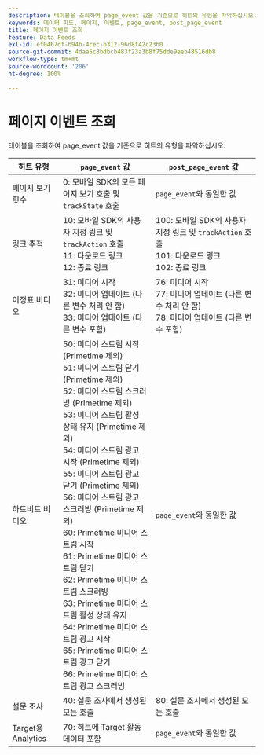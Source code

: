```yaml
---
description: 테이블을 조회하여 page_event 값을 기준으로 히트의 유형을 파악하십시오.
keywords: 데이터 피드, 페이지, 이벤트, page_event, post_page_event
title: 페이지 이벤트 조회
feature: Data Feeds
exl-id: ef0467df-b94b-4cec-b312-96d8f42c23b0
source-git-commit: 4daa5c8bdbcb483f23a3b8f75dde9eeb48516db8
workflow-type: tm+mt
source-wordcount: '206'
ht-degree: 100%

---
```


# 페이지 이벤트 조회

테이블을 조회하여 page_event 값을 기준으로 히트의 유형을 파악하십시오.

| 히트 유형 | `page_event` 값 | `post_page_event` 값 |
| --- | --- | --- |
| 페이지 보기 횟수 | 0: 모바일 SDK의 모든 페이지 보기 호출 및 `trackState` 호출 | `page_event`와 동일한 값 |
| 링크 추적 | 10: 모바일 SDK의 사용자 지정 링크 및 `trackAction` 호출<br>11: 다운로드 링크<br>12: 종료 링크 | 100: 모바일 SDK의 사용자 지정 링크 및 `trackAction` 호출<br>101: 다운로드 링크<br>102: 종료 링크 |
| 이정표 비디오 | 31: 미디어 시작<br>32: 미디어 업데이트 (다른 변수 처리 안 함)<br>33: 미디어 업데이트 (다른 변수 포함) | 76: 미디어 시작<br>77: 미디어 업데이트 (다른 변수 처리 안 함)<br>78: 미디어 업데이트 (다른 변수 포함) |
| 하트비트 비디오 | 50: 미디어 스트림 시작 (Primetime 제외)<br>51: 미디어 스트림 닫기 (Primetime 제외)<br>52: 미디어 스트림 스크러빙 (Primetime 제외)<br>53: 미디어 스트림 활성 상태 유지 (Primetime 제외)<br>54: 미디어 스트림 광고 시작 (Primetime 제외)<br>55: 미디어 스트림 광고 닫기 (Primetime 제외)<br>56: 미디어 스트림 광고 스크러빙 (Primetime 제외)<br>60: Primetime 미디어 스트림 시작<br>61: Primetime 미디어 스트림 닫기<br>62: Primetime 미디어 스트림 스크러빙<br>63: Primetime 미디어 스트림 활성 상태 유지<br>64: Primetime 미디어 스트림 광고 시작<br>65: Primetime 미디어 스트림 광고 닫기<br>66: Primetime 미디어 스트림 광고 스크러빙 | `page_event`와 동일한 값 |
| 설문 조사 | 40: 설문 조사에서 생성된 모든 호출 | 80: 설문 조사에서 생성된 모든 호출 |
| Target용 Analytics | 70: 히트에 Target 활동 데이터 포함 | `page_event`와 동일한 값 |
